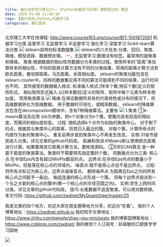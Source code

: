 ```yaml
---
title: 量化投资学习笔记27——《Python机器学习应用》课程笔记01 概述
date: 2020-03-08 11:40:10
tags: [量化投资,Python,机器学习]
categories: 量化投资
---
```

北京理工大学在线课程:
http://www.icourse163.org/course/BIT-1001872001
机器学习分类
监督学习
无监督学习
半监督学习
强化学习
深度学习
Scikit-learn算法分类
![](https://zymblog-1258069789.cos.ap-chengdu.myqcloud.com/blog0178-QTLearn/20/01.png)
sklearn自带的标准数据集
![](https://zymblog-1258069789.cos.ap-chengdu.myqcloud.com/blog0178-QTLearn/20/02.png)
sklearn的六大任务:分类、回归、聚类、降维、模型选择、数据预处理。
一、无监督学习:数据没有标签。最常用的是聚类和降维。
聚类:根据数据的相似性将数据分为多类的过程。使用样本的“距离”来估算样本的相似性，不同的距离计算方法有不同的分类结果。常用的距离计算方法有欧氏距离，曼哈顿距离，马氏距离，余弦相似度。
sklearn的聚类功能包含在sklearn.cluster中。同样的数据集应用不同的算法可能得到不同的结果，运行时间也不同。
其所接受的数据输入格式:
标准输入格式:[样本个数,特征个数]定义的矩阵形式。
相似矩阵形式输入:以[样本数目]定义的矩阵，矩阵中每个元素为样本相似度。
常用聚类算法
![](https://zymblog-1258069789.cos.ap-chengdu.myqcloud.com/blog0178-QTLearn/20/03.png)
降维:在保证数据所具有的代表特性或分布的情况下，将高维数据转化为低维数据。
用于数据的可视化，或精简数据。
sklearn的降维算法包含在decomposition模块中，含有7种降维算法。主要有
![](https://zymblog-1258069789.cos.ap-chengdu.myqcloud.com/blog0178-QTLearn/20/04.png)
1.聚类
①k-means算法及应用
以k为参数，把n个对象分为k个簇，使簇内具有较高的相似度，而簇间的相似度较低。
过程:
随机选择k个点作为初始的聚类中心。
对于剩下的点，根据其与聚类中心的距离，将其归入最近的簇。
对每个簇，计算所有点的均值作为新的聚类中心。
重复前两步直到聚类中心不再发生改变。
实例:31省市居民收入分类。详见文章的github代码库。
拓展和改进:KMeans默认使用欧氏距离进行计算。如果要用其它距离计算方法，要修改源码。
②DBSCAN算法
是一种基于密度的聚类算法。聚类时不需要预先指定簇的个数。
将数据点分为三类:
核心点:在半径Eps内含有超过MinPts数目的点。
边界点:在半径Eps内点的数量小于MinPts，但是落在核心点的邻域内。
噪音点:既不是核心点也不是边界点。
过程:
将所有点标记为核心点，边界点或噪音点。
删除噪声点
为距离在Eps之内的所有核心点之间赋予一条边。
每组连通的核心点形成一个簇。
将每个边界点指派到一个与之关联的核心点的簇中(哪一个核心点的半径范围之内)。
实例:学生上网时间分类。详见文章的github代码库。
技巧:长尾数据不适宜聚类，可以用对数转换。
本文代码: 
https://github.com/zwdnet/MyQuant/tree/master/25



我发文章的四个地方，欢迎大家在朋友圈等地方分享，欢迎点“在看”。
我的个人博客地址：https://zwdnet.github.io
我的知乎文章地址： https://www.zhihu.com/people/zhao-you-min/posts
我的博客园博客地址： https://www.cnblogs.com/zwdnet/
我的微信个人订阅号：赵瑜敏的口腔医学学习园地


![](https://zymblog-1258069789.cos.ap-chengdu.myqcloud.com/other/wx.jpg)